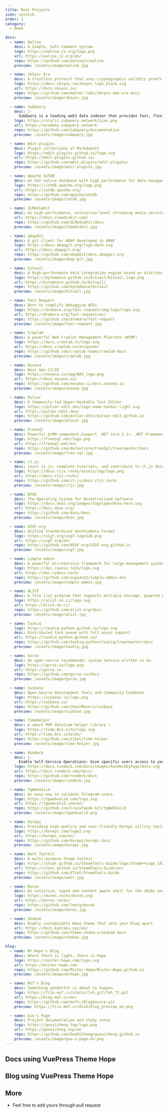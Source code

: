 ```yaml
---
title: Real Projects
icon: splotch
order: 1
category:
  - Demo

docs:
  - name: Waline
    desc: A Simple, Safe Comment System.
    logo: https://waline.js.org/logo.png
    url: https://waline.js.org/en/
    repo: https://github.com/walinejs/waline
    preview: /assets/image/waline.jpg

  - name: zkSync Era
    desc: A trustless protocol that uses cryptographic validity proofs to provide scalable and low-cost transactions on Ethereum
    logo: https://docs.zksync.io/zksync_logo_black.svg
    url: https://docs.zksync.io/
    repo: https://github.com/matter-labs/zksync-web-era-docs
    preview: /assets/image/zksync.jpg

  - name: SubQuery
    desc: |-
      SubQuery is a leading web3 data indexer that provides fast, flexible, and decentralised APIs for web3 projects
    logo: https://static.subquery.network/icon.png
    url: https://academy.subquery.network
    repo: https://github.com/subquery/documentation
    preview: /assets/image/subquery.jpg

  - name: mdit-plugins
    desc: Plugin collections of MarkdownIt
    logo: https://mdit-plugins.github.io/logo.svg
    url: https://mdit-plugins.github.io/
    repo: https://github.com/mdit-plugins/mdit-plugins/
    preview: /assets/image/mdit-plugins.jpg

  - name: Apache IoTDB
    desc: An IoT native database with high performance for data management and analysis
    logo: https://iotdb.apache.org/logo.png
    url: https://iotdb.apache.org/
    repo: https://github.com/apache/iotdb
    preview: /assets/image/iotdb.jpg

  - name: ZLMediaKit
    desc: An high-performance, enterprise-level streaming media service framework based on C++11.
    url: https://docs.zlmediakit.com/
    repo: https://github.com/ZLMediaKit/docs
    preview: /assets/image/zlmediakit.jpg

  - name: abapGit
    desc: A git client for ABAP developed in ABAP
    logo: https://docs.abapgit.org/logo-dark.svg
    url: https://docs.abapgit.org/
    repo: https://github.com/abapGit/docs.abapgit.org
    preview: /assets/image/abap-git.jpg

  - name: bitsail
    desc: A high-performance data integration engine based on distributed architecture, supporting data synchronization between multiple heterogeneous data sources.
    logo: https://bytedance.github.io/bitsail/bitsail_logo.png
    url: https://bytedance.github.io/bitsail/
    repo: https://github.com/bytedance/bitsail
    preview: /assets/image/bitsail.jpg

  - name: Fast Request
    desc: Born to simplify debugging APIs
    logo: https://dromara.org/fast-request/img/logo/logo.svg
    url: https://dromara.org/fast-request/en/
    repo: https://github.com/dromara/fast-request
    preview: /assets/image/fast-request.jpg

  - name: Crawlab
    desc: A powerful Web Crawler Management Platform (WCMP)
    logo: https://docs.crawlab.cn/logo.svg
    url: https://docs.crawlab.cn/en/guide/
    repo: https://github.com/crawlab-team/crawlab-docs
    preview: /assets/image/crawlab.jpg

  - name: Nosana
    desc: Next Gen CI/CD
    logo: https://nosana.io/img/NOS_logo.png
    url: https://docs.nosana.io/
    repo: https://github.com/nosana-ci/docs.nosana.io
    preview: /assets/image/nosana.jpg

  - name: Pulsar
    desc: A Community-led Hyper-Hackable Text Editor
    logo: https://pulsar-edit.dev/logo-name-navbar-light.svg
    url: https://pulsar-edit.dev/
    repo: https://github.com/pulsar-edit/pulsar-edit.github.io
    preview: /assets/image/plusar.jpg

  - name: FreeSql
    desc: Powerful O/RM component,Support .NET Core 2.1+、.NET Framework 4.0+ and Xamarin✨
    logo: https://freesql.net/logo.png
    url: https://freesql.net/en/
    repo: https://github.com/dotnetcore/FreeSql/tree/master/docs
    preview: /assets/image/free-sql.jpg

  - name: ct.js
    desc: Learn ct.js, complete tutorials, and contribute to ct.js documentation
    logo: https://docs.ctjs.rocks/assets/img/logo.png
    url: https://docs.ctjs.rocks/
    repo: https://github.com/ct-js/docs.ctjs.rocks
    preview: /assets/image/ctjs.jpg

  - name: DXOS
    desc: The Operating System for Decentralized Software
    logo: https://docs.dxos.org/images/logotype/dxos-hero.svg
    url: https://docs.dxos.org/
    repo: https://github.com/dxos/dxos
    preview: /assets/image/dxos.jpg

  - name: UIGF-org
    desc: Unified Standardized GenshinData Format
    logo: https://uigf.org/uigf-logo128.png
    url: https://uigf.org/en/
    repo: https://github.com/UIGF-org/UIGF-org.github.io
    preview: /assets/image/uigf.jpg

  - name: simple-admin
    desc: A powerful microservice framework for large management system
    logo: https://doc.ryansu.tech/logo.svg
    url: https://doc.ryansu.tech/
    repo: https://github.com/suyuan32/simple-admin-doc
    preview: /assets/image/simple-admin.jpg

  - name: ALIST
    desc: A file list program that supports multiple storage, powered by Gin and Solidjs.
    logo: https://alist.nn.ci/logo.svg
    url: https://alist.nn.ci/
    repo: https://github.com/alist-org/docs
    preview: /assets/image/alist.jpg

  - name: Taskiq
    logo: https://taskiq-python.github.io/logo.svg
    desc: Distributed task queue with full async support
    url: https://taskiq-python.github.io/
    repo: https://github.com/taskiq-python/taskiq/tree/master/docs
    preview: /assets/image/taskiq.jpg

  - name: Gorse
    desc: An open-source recommender system service written in Go.
    logo: https://gorse.io/logo.png
    url: https://gorse.io
    repo: https://github.com/gorse-io/docs
    preview: /assets/image/gorse.jpg

  - name: Suibase
    desc: Open-Source Development Tools and Community Cookbook
    logo: https://suibase.io/logo.png
    url: https://suibase.io/
    repo: https://github.com/ChainMovers/suibase
    preview: /assets/image/suibase.jpg

  - name: TimeHelper
    desc: A smart PHP datetime helper library ✨
    logo: https://time.0x1.site/logo.svg
    url: https://time.0x1.site/en/
    repo: https://github.com/zjkal/time-helper
    preview: /assets/image/time-helper.jpg

  - name: Rundeck
    desc: |-
      Enable Self-Service Operations: Give specific users access to your existing tools, services, and script
    logo: https://docs.rundeck.com/docs/images/RundeckbyPagerDuty.svg
    url: https://docs.rundeck.com/docs/
    repo: https://github.com/rundeck/docs
    preview: /assets/image/rundeck.jpg

  - name: TgWebValid
    desc: An easy way to validate Telegram users.
    logo: https://tgwebvalid.com/logo.svg
    url: https://tgwebvalid.com/en/
    repo: https://github.com/CrazyTapok-bit/tgWebValid
    preview: /assets/image/tgwebvalid.png

  - name: Korepi
    desc: Providing high-quality and user-friendly Korepi utility tools!
    logo: https://korepi.com/logo2.svg
    url: https://korepi.com/en/
    repo: https://github.com/Korepi/korepi-docs
    preview: /assets/image/korepi.jpg

  - name: Watt Toolkit
    desc: A multi-purpose Steam toolkit
    logo: https://xtsat.github.io/SteamTools-Guide/logo/Steam++Logo_1024.png
    url: https://xtsat.github.io/SteamTools-Guide/en/
    repo: https://github.com/XTsat/SteamTools-Guide
    preview: /assets/image/watt.jpg

  - name: Murex
    desc: An intuitive, typed and content aware shell for the 2020s and beyond.
    logo: https://murex.rocks/murex.svg
    url: https://murex.rocks/
    repo: https://github.com/lmorg/murex
    preview: /assets/image/murex.jpg

  - name: ShokaX
    desc: Highly customizable Hexo theme that sets your blog apart
    url: https://docs.kaitaku.xyz/en/
    repo: https://github.com/theme-shoka-x/shokaX-docs
    preview: /assets/image/shokax.jpg

blog:
  - name: Mr.Hope's Blog
    desc: Where there is light, there is hope
    logo: https://mister-hope.com/logo.svg
    url: https://mister-hope.com
    repo: https://github.com/Mister-Hope/Mister-Hope.github.io
    preview: /assets/image/mrhope.jpg

  - name: Mo7's Blog
    desc: Something wonderful is about to happen.
    logo: https://file.mo7.cc/static/lxh_gif/lxh_71.gif
    url: https://blog.mo7.cc/en/
    repo: https://github.com/mo7cc/BlogSource.git
    preview: https://file.mo7.cc/disk/blog_preview_en.png

  - name: Guo's Page
    desc: Project documentation and study notes
    logo: https://guoxicheng.top/logo.png
    url: https://guoxicheng.top/en
    repo: https://github.com/GuoXiCheng/guoxicheng.github.io
    preview: /assets/image/guo-s-page-en.png
---
```


## Docs using VuePress Theme Hope

<SiteInfo
  v-for="item in $frontmatter.docs"
  :key="item.link"
  v-bind="item"
/>

## Blog using VuePress Theme Hope

<SiteInfo
  v-for="item in $frontmatter.blog"
  :key="item.link"
  v-bind="item"
/>

## More

- Feel free to add yours through pull request
